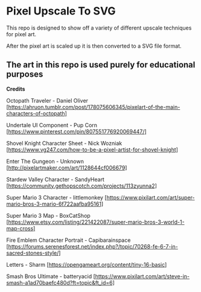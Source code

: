 # Pixel Upscale To SVG

This repo is designed to show off a variety of different upscale techniques for pixel art.

After the pixel art is scaled up it is then converted to a SVG file format.

## The art in this repo is used purely for educational purposes

__Credits__

Octopath Traveler - Daniel Oliver [https://ahruon.tumblr.com/post/178075606345/pixelart-of-the-main-characters-of-octopath]

Undertale UI Component - Pup Corn [https://www.pinterest.com/pin/807551776920069447/]

Shovel Knight Character Sheet - Nick Wozniak [https://www.vg247.com/how-to-be-a-pixel-artist-for-shovel-knight]

Enter The Gungeon - Unknown [http://pixelartmaker.com/art/1128644cf006679]

Stardew Valley Character - SandyHeart [https://community.gethopscotch.com/projects/113zyunna2]

Super Mario 3 Character - littlemonkey [https://www.pixilart.com/art/super-mario-bros-3-mario-6f722aafba95161]

Super Mario 3 Map - BoxCatShop [https://www.etsy.com/listing/221422087/super-mario-bros-3-world-1-map-cross]

Fire Emblem Character Portrait - Capibarainspace [https://forums.serenesforest.net/index.php?/topic/70268-fe-6-7-in-sacred-stones-style/]

Letters - Sharm [https://opengameart.org/content/tiny-16-basic]

Smash Bros Ultimate - batteryacid [https://www.pixilart.com/art/steve-in-smash-a1ad70baefc480d?ft=topic&ft_id=6]